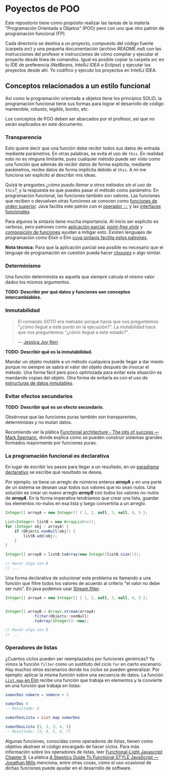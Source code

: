 # Poyectos de POO

Este repositorio tiene como propósito realizar las tareas de la materia "Programación Orientada a Objetos" (POO) pero con uno que otro patrón de programación funcional (FP).

Cada directorio se destina a un proyecto, compuesto del código fuente (carpeta _src_) y una pequeña documentación (archivo _README.md_) con las instrucciones del profesor e instrucciones de cómo compilar y ejecutar el proyecto desde línea de comandos. Igual es posible copiar la carpeta _src_ en tu IDE de preferencia (_NetBeans_, _IntelliJ IDEA_ o _Eclipse_) y ejecutar los proyectos desde ahí. Yo codifico y ejecuto los proyectos en IntelliJ IDEA.

## Conceptos relacionados a un estilo funcional

Así como la programación orientada a objetos tiene los principios SOLID, la programación funcional tiene sus formas para lograr el desarrollo de código mantenible, robusto, legible, bonito, etc.

Los conceptos de POO deben ser abarcados por el profesor, así que no serán explicados en este documento.

### Transparencia

Esto quiere decir que una función debe recibir todos sus datos de entrada mediante parámetros. En otras palabras, se evita el uso de `this`. En realidad esto no es ninguna limitante, pues cualquier método puede ser visto como una función que además de recibir datos de forma explícita, mediante parámetros, recibe datos de forma implícita debido al `this`. A mí me funciona ser explícito al describir mis ideas.

Quizá te preguntes _¿cómo puedo llamar a otros métodos sin el uso de `this`?_, y la respuesta es que puedes pasar el método como parámetro. En programación funcional, las funciones también son valores. Las funciones que reciben o devuelven otras funciones se conocen como [funciones de orden superior](https://eloquentjavascript.net/05_higher_order.html). Java facilita este patrón con el [operador `::`](https://www.geeksforgeeks.org/double-colon-operator-in-java/) y las [interfaces funcionales](https://www.educative.io/edpresso/a-list-of-all-the-functional-interfaces-in-java).

Para algunos la sintaxis tiene mucha importancia. Al inicio ser explícito es verboso, pero patrones como [aplicación parcial](https://github.com/getify/Functional-Light-JS/blob/master/manuscript/ch3.md/#some-now-some-later), [_point-free style_](https://github.com/getify/Functional-Light-JS/blob/master/manuscript/ch3.md/#no-points) y [composición de funciones](https://youtu.be/srQt1NAHYC0?t=563) ayudan a mitigar esto. Existen lenguajes de programación como Elixir o Elm [cuya sintaxis facilita estos patrones](https://dennisreimann.de/articles/elm-functions.html).

**Nota técnica:** Para que la aplicación parcial sea posible es necesario que el lenguaje de programación en cuestión pueda hacer [_closures_](https://github.com/getify/You-Dont-Know-JS/tree/1st-ed/scope%20%26%20closures) o algo similar.

### Determinismo

Una función determinista es aquella que siempre calcula el mismo valor dados los mismos argumentos.

**TODO: Describir por qué datos y funciones son conceptos intercambiables.**

### Inmutabilidad

> El comando _GOTO_ era malvado porque hacía que nos preguntemos "¿cómo llegué a este punto en la ejecución?".
> La mutabilidad hace que nos preguntemos "¿cómo llegué a este estado?".
>
> — [Jessica Joy Kerr](https://twitter.com/jessitron/status/333228687208112128)

**TODO: Describir qué es la inmutabilidad.**

Mandar un objeto mutable a un método cualquiera puede llegar a dar miedo porque no siempre se sabrá el valor del objeto después de invocar el método. Una forma fácil pero poco optimizada para evitar esta situación es mandando copias del objeto. Otra forma de evitarla es con el uso de [estructuras de datos inmutables](https://youtu.be/Wo0qiGPSV-s).

### Evitar efectos secundarios

**TODO: Describir qué es un efecto secundario.**

Obsérvese que las funciones puras también son transparentes, deterministas y no mutan datos.

Recomiendo ver la plática [Functional architecture - The pits of success — Mark Seemann](https://youtu.be/US8QG9I1XW0), donde explica cómo se pueden construir sistemas grandes formados mayormente por funciones puras.

### La programación funcional es declarativa

En lugar de escribir los pasos para llegar a un resultado, en un [paradigma declarativo](https://www.ionos.mx/digitalguide/paginas-web/desarrollo-web/programacion-declarativa/) se escribe qué resultado se desea.

Por ejemplo: se tiene un arreglo de números enteros **_arrayA_** y en una parte de un sistema se desean usar todos sus valores que no sean nulos. Una solución es crear un nuevo arreglo **_arrayB_** con todos los valores no-nulos de **_arrayA_**. En la forma imperativa tendríamos que crear una lista, guardar los elementos no-nulos en esa lista y luego convertirla a un arreglo.

```java
Integer[] arrayA = new Integer[] { 1, 2, null, 3, null, 4, 5 };

List<Integer> listB = new ArrayList<>();
for (Integer obj : arrayA) {
    if (Objects.nonNull(obj)) {
        listB.add(obj);
    }
}

Integer[] arrayB = listB.toArray(new Integer[listB.size()]);

// Hacer algo con B
// ...
```

Una forma declarativa de solucionar este problema es llamando a una función que filtre todos los valores de acuerdo al criterio "el valor no debe ser nulo". En java podemos usar [Stream.filter](https://docs.oracle.com/en/java/javase/11/docs/api/java.base/java/util/stream/Stream.html).

```java
Integer[] arrayA = new Integer[] { 1, 2, null, 3, null, 4, 5 };


Integer[] arrayB = Arrays.stream(arrayA)
            .filter(Objects::nonNull)
            .toArray(Integer[]::new);

// Hacer algo con B
// ...
```

### Operadores de listas

¿Cuántos ciclos pueden ser reemplazados por funciones genéricas? Ya vimos la función `filter` como un sustituto del ciclo `for` en cierto escenario. Hay muchos otros escenarios donde los ciclos se pueden generalizar. Por ejemplo: aplicar la misma función sobre una secuencia de datos. La función [`List.map` en Elm](https://package.elm-lang.org/packages/elm/core/latest/List#map) recibe una función que trabaja en elementos y la convierte en una función que trabaja en listas:

```elm
sumarDos número = número + 2

sumarDos 4
-- Resultado: 6

sumarDosLista = List.map sumarDos

sumarDosLista [1, 2, 3, 4, 5]
-- Resultado: [3, 4, 5, 6, 7]
```

Algunas funciones, conocidas como operadores de listas, tienen como objetivo abstraer el código encargado de hacer ciclos. Para más información sobre los operadores de listas, leer [Functional-Light Javascript Chapter 9](https://github.com/getify/Functional-Light-JS/blob/master/manuscript/ch9.md). La plática [A Skeptics Guide To Functional STYLE JavaScript — Jonathan Mills](https://youtu.be/oF9XTJoScOE?t=430) menciona, entre otras cosas, cómo el uso ocasional de dichas funciones puede ayudar en el desarrollo de software.
